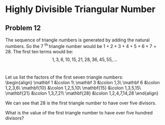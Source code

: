 # Highly Divisible Triangular Number

## Problem 12


 The sequence of triangle numbers is generated by adding the natural numbers. So the $7$
 <sup>
  th
 </sup>
 triangle number would be $1 + 2 + 3 + 4 + 5 + 6 + 7 = 28$. The first ten terms would be:
$$1, 3, 6, 10, 15, 21, 28, 36, 45, 55, \dots$$
<br>

 Let us list the factors of the first seven triangle numbers:
<br>
\begin{align}
\mathbf 1 &amp;\colon 1\\
\mathbf 3 &amp;\colon 1,3\\
\mathbf 6 &amp;\colon 1,2,3,6\\
\mathbf{10} &amp;\colon 1,2,5,10\\
\mathbf{15} &amp;\colon 1,3,5,15\\
\mathbf{21} &amp;\colon 1,3,7,21\\
\mathbf{28} &amp;\colon 1,2,4,7,14,28
\end{align}

 We can see that $28$ is the first triangle number to have over five divisors.
<br>

 What is the value of the first triangle number to have over five hundred divisors?
<br>
